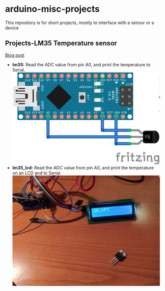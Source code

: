 # arduino-misc-projects
This repository is for short projects, mostly to interface with a sensor or a device

## Projects-LM35 Temperature sensor

[Blog post](https://gajdicookbook.wordpress.com/2021/04/26/arduino-lm35-temperature-sensor-1/)

* **lm35:** Read the ADC value from pin A0, and print the temperature to Serial.
![lm35-fritzing](img/arduino-lm35-fitzing.png)
* **lm35_lcd:** Read the ADC value from pin A0, and print the temperature on an LCD and to Serial.
![lm35-project](img/arduino-lm35.png)
